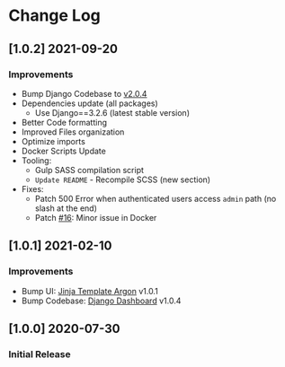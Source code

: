 # Change Log

## [1.0.2] 2021-09-20

### Improvements

* Bump Django Codebase to [v2.0.4](https://github.com/app-generator/boilerplate-code-django-dashboard/releases)
* Dependencies update (all packages)
  * Use Django==3.2.6 (latest stable version)
* Better Code formatting
* Improved Files organization
* Optimize imports
* Docker Scripts Update
* Tooling:
  * Gulp SASS compilation script
  * `Update README` - Recompile SCSS (new section)
* Fixes:
  * Patch 500 Error when authenticated users access `admin` path (no slash at the end)
  * Patch [#16](https://github.com/app-generator/boilerplate-code-django-dashboard/issues/16): Minor issue in Docker

## [1.0.1] 2021-02-10

### Improvements

* Bump UI: [Jinja Template Argon](https://github.com/app-generator/jinja-argon-dashboard) v1.0.1
* Bump Codebase: [Django Dashboard](https://github.com/app-generator/boilerplate-code-django-dashboard) v1.0.4

## [1.0.0] 2020-07-30

### Initial Release
